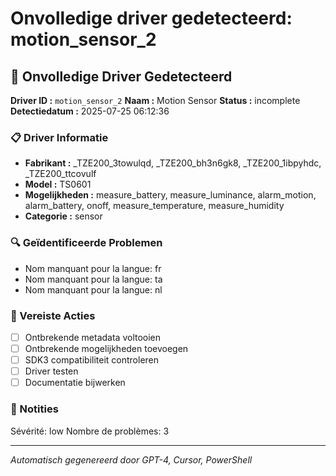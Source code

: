 # Onvolledige driver gedetecteerd: motion_sensor_2

## 🚨 Onvolledige Driver Gedetecteerd

**Driver ID :** `motion_sensor_2`
**Naam :** Motion Sensor
**Status :** incomplete
**Detectiedatum :** 2025-07-25 06:12:36

### 📋 Driver Informatie
- **Fabrikant :** _TZE200_3towulqd, _TZE200_bh3n6gk8, _TZE200_1ibpyhdc, _TZE200_ttcovulf
- **Model :** TS0601
- **Mogelijkheden :** measure_battery, measure_luminance, alarm_motion, alarm_battery, onoff, measure_temperature, measure_humidity
- **Categorie :** sensor

### 🔍 Geïdentificeerde Problemen
- Nom manquant pour la langue: fr
- Nom manquant pour la langue: ta
- Nom manquant pour la langue: nl

### 🎯 Vereiste Acties
- [ ] Ontbrekende metadata voltooien
- [ ] Ontbrekende mogelijkheden toevoegen
- [ ] SDK3 compatibiliteit controleren
- [ ] Driver testen
- [ ] Documentatie bijwerken

### 📝 Notities
Sévérité: low
Nombre de problèmes: 3

---
*Automatisch gegenereerd door GPT-4, Cursor, PowerShell*

